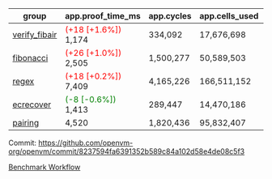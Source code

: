 | group | app.proof_time_ms | app.cycles | app.cells_used | leaf.proof_time_ms | leaf.cycles | leaf.cells_used |
| -- | -- | -- | -- | -- | -- | -- |
| [verify_fibair](https://github.com/openvm-org/openvm/blob/benchmark-results/benchmarks-pr/1638/verify_fibair-8237594fa6391352b589c84a102d58e4de08c5f3.md) |<span style='color: red'>(+18 [+1.6%])</span> 1,174 |  334,092 |  17,676,698 |- | - | - |
| [fibonacci](https://github.com/openvm-org/openvm/blob/benchmark-results/benchmarks-pr/1638/fibonacci-8237594fa6391352b589c84a102d58e4de08c5f3.md) |<span style='color: red'>(+26 [+1.0%])</span> 2,505 |  1,500,277 |  50,589,503 |- | - | - |
| [regex](https://github.com/openvm-org/openvm/blob/benchmark-results/benchmarks-pr/1638/regex-8237594fa6391352b589c84a102d58e4de08c5f3.md) |<span style='color: red'>(+18 [+0.2%])</span> 7,409 |  4,165,226 |  166,511,152 |- | - | - |
| [ecrecover](https://github.com/openvm-org/openvm/blob/benchmark-results/benchmarks-pr/1638/ecrecover-8237594fa6391352b589c84a102d58e4de08c5f3.md) |<span style='color: green'>(-8 [-0.6%])</span> 1,413 |  289,447 |  14,470,186 |- | - | - |
| [pairing](https://github.com/openvm-org/openvm/blob/benchmark-results/benchmarks-pr/1638/pairing-8237594fa6391352b589c84a102d58e4de08c5f3.md) | 4,520 |  1,820,436 |  95,832,407 |- | - | - |


Commit: https://github.com/openvm-org/openvm/commit/8237594fa6391352b589c84a102d58e4de08c5f3

[Benchmark Workflow](https://github.com/openvm-org/openvm/actions/runs/14900423094)
